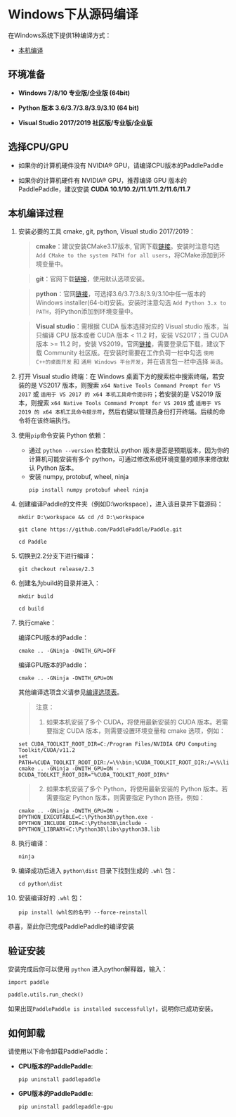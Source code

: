 # **Windows下从源码编译**

在Windows系统下提供1种编译方式：

* [本机编译](#compile_from_host)

## 环境准备

* **Windows 7/8/10 专业版/企业版 (64bit)**

* **Python 版本 3.6/3.7/3.8/3.9/3.10 (64 bit)**
* **Visual Studio 2017/2019 社区版/专业版/企业版**

## 选择CPU/GPU

* 如果你的计算机硬件没有 NVIDIA® GPU，请编译CPU版本的PaddlePaddle

* 如果你的计算机硬件有 NVIDIA® GPU，推荐编译 GPU 版本的 PaddlePaddle，建议安装 **CUDA 10.1/10.2//11.1/11.2/11.6/11.7**

## 本机编译过程

1. 安装必要的工具 cmake, git, python, Visual studio 2017/2019：

    > **cmake**：建议安装CMake3.17版本, 官网下载[链接](https://cmake.org/files/v3.17/cmake-3.17.0-win64-x64.msi)。安装时注意勾选 `Add CMake to the system PATH for all users`，将CMake添加到环境变量中。

    > **git**：官网下载[链接](https://github.com/git-for-windows/git/releases/download/v2.35.1.windows.2/Git-2.35.1.2-64-bit.exe)，使用默认选项安装。

    > **python**：官网[链接](https://www.python.org/downloads/windows/)，可选择3.6/3.7/3.8/3.9/3.10中任一版本的 Windows installer(64-bit)安装。安装时注意勾选 `Add Python 3.x to PATH`，将Python添加到环境变量中。

    > **Visual studio**：需根据 CUDA 版本选择对应的 Visual studio 版本，当只编译 CPU 版本或者 CUDA 版本 < 11.2 时，安装 VS2017；当 CUDA 版本 >= 11.2 时，安装 VS2019。官网[链接](https://visualstudio.microsoft.com/zh-hans/vs/older-downloads/)，需要登录后下载，建议下载 Community 社区版。在安装时需要在工作负荷一栏中勾选 `使用 C++的桌面开发` 和 `通用 Windows 平台开发`，并在语言包一栏中选择 `英语`。

2. 打开 Visual studio 终端：在 Windows 桌面下方的搜索栏中搜索终端，若安装的是 VS2017 版本，则搜索 `x64 Native Tools Command Prompt for VS 2017` 或 `适用于 VS 2017 的 x64 本机工具命令提示符`；若安装的是 VS2019 版本，则搜索 `x64 Native Tools Command Prompt for VS 2019` 或 `适用于 VS 2019 的 x64 本机工具命令提示符`，然后右键以管理员身份打开终端。后续的命令将在该终端执行。

3. 使用`pip`命令安装 Python 依赖：
    * 通过 `python --version` 检查默认 python 版本是否是预期版本，因为你的计算机可能安装有多个 python，可通过修改系统环境变量的顺序来修改默认 Python 版本。
    * 安装 numpy, protobuf, wheel, ninja
        ```
        pip install numpy protobuf wheel ninja
        ```

4. 创建编译Paddle的文件夹（例如D:\workspace），进入该目录并下载源码：

    ```
    mkdir D:\workspace && cd /d D:\workspace

    git clone https://github.com/PaddlePaddle/Paddle.git

    cd Paddle
    ```

5. 切换到2.2分支下进行编译：

    ```
    git checkout release/2.3
    ```

6. 创建名为build的目录并进入：

    ```
    mkdir build

    cd build
    ```

7. 执行cmake：

    编译CPU版本的Paddle：

    ```
    cmake .. -GNinja -DWITH_GPU=OFF
    ```

    编译GPU版本的Paddle：

    ```
    cmake .. -GNinja -DWITH_GPU=ON
    ```

    其他编译选项含义请参见[编译选项表](https://www.paddlepaddle.org.cn/documentation/docs/zh/develop/install/Tables.html#Compile)。

    > 注意：
    > 1. 如果本机安装了多个 CUDA，将使用最新安装的 CUDA 版本。若需要指定 CUDA 版本，则需要设置环境变量和 cmake 选项，例如：
    ```
    set CUDA_TOOLKIT_ROOT_DIR=C:/Program Files/NVIDIA GPU Computing Toolkit/CUDA/v11.2
    set PATH=%CUDA_TOOLKIT_ROOT_DIR:/=\%\bin;%CUDA_TOOLKIT_ROOT_DIR:/=\%\libnvvp;%PATH%
    cmake .. -GNinja -DWITH_GPU=ON -DCUDA_TOOLKIT_ROOT_DIR="%CUDA_TOOLKIT_ROOT_DIR%"
    ```
    > 2. 如果本机安装了多个 Python，将使用最新安装的 Python 版本。若需要指定 Python 版本，则需要指定 Python 路径，例如：
    ```
    cmake .. -GNinja -DWITH_GPU=ON -DPYTHON_EXECUTABLE=C:\Python38\python.exe -DPYTHON_INCLUDE_DIR=C:\Python38\include -DPYTHON_LIBRARY=C:\Python38\libs\python38.lib
    ```

8. 执行编译：

    ```
    ninja
    ```

9. 编译成功后进入 `python\dist` 目录下找到生成的 `.whl` 包：

    ```
    cd python\dist
    ```

10. 安装编译好的 `.whl` 包：

    ```
    pip install（whl包的名字）--force-reinstall
    ```

恭喜，至此你已完成PaddlePaddle的编译安装


## **验证安装**

安装完成后你可以使用 `python` 进入python解释器，输入：

```
import paddle
```

```
paddle.utils.run_check()
```

如果出现`PaddlePaddle is installed successfully!`，说明你已成功安装。

## **如何卸载**
请使用以下命令卸载PaddlePaddle：

* **CPU版本的PaddlePaddle**:
    ```
    pip uninstall paddlepaddle
    ```

* **GPU版本的PaddlePaddle**:
    ```
    pip uninstall paddlepaddle-gpu
    ```
